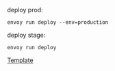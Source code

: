 deploy prod:

`envoy run deploy --env=production`

deploy stage:

`envoy run deploy`

[Template](http://demo.7uptheme.com/html/bw-store/listview.html)